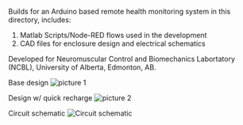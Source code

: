 Builds for an Arduino based remote health monitoring system in this directory, includes:
1. Matlab Scripts/Node-RED flows used in the development
2. CAD files for enclosure design and electrical schematics

Developed for Neuromuscular Control and Biomechanics Labortatory (NCBL), University of Alberta, Edmonton, AB.  

Base design
![picture 1](https://user-images.githubusercontent.com/47722928/127228395-b02337cd-0186-4676-beb5-788e4f025249.png)


Design w/ quick recharge
![picture 2](https://user-images.githubusercontent.com/47722928/127228407-1a7db85a-8687-4fb6-b78d-11836477682a.png)


Circuit schematic
![Circuit schematic](https://user-images.githubusercontent.com/47722928/127227932-acaf055c-5dc1-4abc-bdbc-b780ca42f85a.png)

